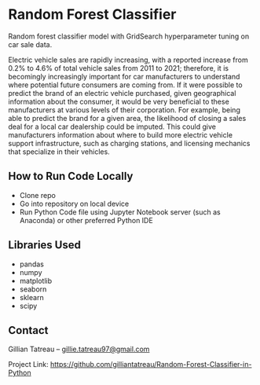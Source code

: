# Random Forest Classifier
Random forest classifier model with GridSearch hyperparameter tuning on car sale data.

Electric vehicle sales are rapidly increasing, with a reported increase from 0.2% to 4.6% of total vehicle sales from 2011 to 2021; therefore, it is becomingly increasingly important for car manufacturers to understand where potential future consumers are coming from. 
If it were possible to predict the brand of an electric vehicle purchased, given geographical information about the consumer, it would be very beneficial to these manufacturers at various levels of their corporation. 
For example, being able to predict the brand for a given area, the likelihood of closing a sales deal for a local car dealership could be imputed. 
This could give manufacturers information about where to build more electric vehicle support infrastructure, such as charging stations, and licensing mechanics that specialize in their vehicles.

## How to Run Code Locally
- Clone repo
- Go into repository on local device
- Run Python Code file using Jupyter Notebook server (such as Anaconda) or other preferred Python IDE

## Libraries Used
- pandas
- numpy
- matplotlib
- seaborn
- sklearn
- scipy


## Contact
Gillian Tatreau – gillie.tatreau97@gmail.com

Project Link: https://github.com/gilliantatreau/Random-Forest-Classifier-in-Python
